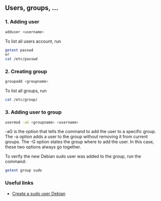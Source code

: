 ## Users, groups, ...

### 1. Adding user
```bash
adduser <username>
```

To list all users account, run
```bash
getent passwd
or
cat /etc/passwd
```

### 2. Creating group
```bash
groupadd <groupname>
```

To list all groups, run
```bash
cat /etc/group/
```

### 3. Adding user to group
```bash
usermod -aG <groupname> <username>
```
-aG is the option that tells the command to add the user to a specific group. The -a option adds a user to the group without removing it from current groups. The -G option states the group where to add the user. In this case, these two options always go together.

To verify the new Debian sudo user was added to the group, run the command:
```bash
getent group sudo
```

### Useful links
- [Create a sudo user Debian](https://phoenixnap.com/kb/create-a-sudo-user-on-debian)
